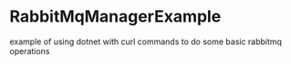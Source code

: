 # RabbitMqManagerExample
example of using dotnet with curl commands to do some basic rabbitmq operations
